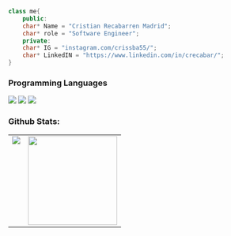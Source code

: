 
```cpp
class me{
    public:
    char* Name = "Cristian Recabarren Madrid";
    char* role = "Software Engineer";
    private:
    char* IG = "instagram.com/crissba55/";
    char* LinkedIN = "https://www.linkedin.com/in/crecabar/";
}
```

### Programming Languages

<img src="https://img.shields.io/badge/C%2B%2B-blue?style=for-the-badge&logo=cplusplus">
<img src="https://img.shields.io/badge/JavaScript-F7DF1E?style=for-the-badge&logo=javascript&logoColor=black">
<img src="https://img.shields.io/badge/Java-black?style=for-the-badge&logo=openjdk">


### Github Stats:

<table>
  <tr>
    <td valign="top"><img src="https://github-readme-stats.vercel.app/api/top-langs/?username=crecabar&theme=radical&card_width=450em)](https://github.com/crecabar/crecabar/github-readme-stats"/></td>
    <td valign="top"><img height="180em" src="https://github-readme-stats.vercel.app/api?username=crecabar&show_icons=true&hide_border=true&&count_private=true&include_all_commits=true&theme=radical&hide_stars=false" /></td>
  </tr>
</table>

<!--
**crecabar/crecabar** is a ✨ _special_ ✨ repository because its `README.md` (this file) appears on your GitHub profile.

Here are some ideas to get you started:

- 🔭 I’m currently working on ...
- 🌱 I’m currently learning ...
- 👯 I’m looking to collaborate on ...
- 🤔 I’m looking for help with ...
- 💬 Ask me about ...
- 📫 How to reach me: ...
- 😄 Pronouns: ...
- ⚡ Fun fact: ...
-->
